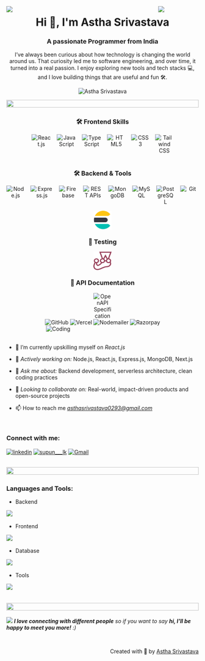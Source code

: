 <img align="left" src="https://user-images.githubusercontent.com/65187002/144930161-2f783401-8d27-4fdf-a2f7-cc0ba32f1f1f.gif" width="21%" style="display:inline;"><img align="right" src="https://user-images.githubusercontent.com/65187002/144930161-2f783401-8d27-4fdf-a2f7-cc0ba32f1f1f.gif" width="21%" style="display:inline;">

<h1 align="center">Hi 👋, I'm Astha Srivastava</h1>
<h3 align="center">A passionate Programmer from India</h3>
<p align="center">I’ve always been curious about how technology is changing the world around us. That curiosity led me to software engineering, and over time, it turned into a real passion.
I enjoy exploring new tools and tech stacks 💻, and I love building things that are useful and fun 🛠️.</p>
<p align="center"> 
 <img src="https://komarev.com/ghpvc/?username=Asthaa2002&label=Profile%20views&color=0e75b6&style=flat" alt="Astha Srivastava" /> 
</p>

<img src="https://i.imgur.com/dBaSKWF.gif" height="20" width="100%"> 

<div align="center">
  <h3>🛠️ Frontend Skills</h3>
  <div style="display: flex; flex-wrap: wrap; justify-content: center; gap: 15px;">
    <img src="https://techstack-generator.vercel.app/react-icon.svg" alt="React.js" width="51" />
    <img src="https://techstack-generator.vercel.app/js-icon.svg" alt="JavaScript" width="51" />
    <img src="https://techstack-generator.vercel.app/ts-icon.svg" alt="TypeScript" width="51" />
    <img src="https://img.icons8.com/color/48/000000/html-5.png" alt="HTML5" width="48" />
    <img src="https://img.icons8.com/color/48/000000/css3.png" alt="CSS3" width="48" />
    <img src="https://img.icons8.com/color/48/000000/tailwindcss.png" alt="Tailwind CSS" width="48" />
  </div>
</div>

<br>

<div align="center">
  <h3>🛠️ Backend & Tools</h3>
  <div style="display: flex; flex-wrap: wrap; justify-content: center; gap: 15px; margin-top: 10px;">
    <img src="https://img.icons8.com/color/48/000000/nodejs.png" alt="Node.js" width="48" />
    <img src="https://upload.wikimedia.org/wikipedia/commons/6/64/Expressjs.png" alt="Express.js" width="60" />
    <img src="https://img.icons8.com/color/48/000000/firebase.png" alt="Firebase" width="48" />
    <img src="https://techstack-generator.vercel.app/restapi-icon.svg" alt="REST APIs" width="51" />
    <img src="https://img.icons8.com/color/48/000000/mongodb.png" alt="MongoDB" width="48" />
    <img src="https://img.icons8.com/ios-filled/50/4479A1/mysql-logo.png" alt="MySQL" width="48" />
    <img src="https://img.icons8.com/color/48/000000/postgreesql.png" alt="PostgreSQL" width="48" />
    <img src="https://img.icons8.com/color/48/000000/git.png" alt="Git" width="48" />
    <img src="https://raw.githubusercontent.com/devicons/devicon/master/icons/elasticsearch/elasticsearch-original.svg" alt="Elasticsearch" width="48" />
  </div>

  <h3>🧪 Testing</h3>
  <div style="display: flex; flex-wrap: wrap; justify-content: center; gap: 15px; margin-top: 10px;">
    <img src="https://raw.githubusercontent.com/devicons/devicon/master/icons/jest/jest-plain.svg" alt="Jest" width="48" />
  </div>

  <h3>📄 API Documentation</h3>
  <div style="display: flex; flex-wrap: wrap; justify-content: center; gap: 15px; margin-top: 10px;">
    <img src="https://raw.githubusercontent.com/OAI/OpenAPI-Specification/main/examples/v3.0/logo.png" alt="OpenAPI Specification" width="48" />
  </div>
</div>
<div align="center">
  <!-- Database & Tools -->
    <img src="https://img.icons8.com/ios-glyphs/48/000000/github.png" alt="GitHub" width="48" />
    <img src="https://assets.vercel.com/image/upload/front/favicon/vercel/favicon.ico" alt="Vercel" width="48" />
    <img src="https://img.icons8.com/fluency/48/secured-letter.png" alt="Nodemailer" width="48" />
    <img src="https://razorpay.com/favicon.png" alt="Razorpay" width="48" />
  </div>
</div>

<img align="right" alt="Coding" width="400" src="https://user-images.githubusercontent.com/74038190/229223263-cf2e4b07-2615-4f87-9c38-e37600f8381a.gif">
<br><br>

- 🔭 I’m currently upskilling myself on *React.js*

- 🌱 *Actively working on:* Node.js, React.js, Express.js, MongoDB, Next.js

- 💬 *Ask me about:* Backend development, serverless architecture, clean coding practices  

- 👯 *Looking to collaborate on:* Real-world, impact-driven products and open-source projects  

- 📫 How to reach me *asthasrivastava0293@gmail.com*

<br>
<h3 align="left">Connect with me:</h3>
<p align="left">
<a href="https://www.linkedin.com/in/astha-srivastava-a5904225a/ target="blank"><img align="center" src="https://raw.githubusercontent.com/rahuldkjain/github-profile-readme-generator/master/src/images/icons/Social/linked-in-alt.svg" alt="linkedin" height="30" width="40" /></a>
<a href="https://www.instagram.com/astha_sriivastav/" target="blank"><img align="center" src="https://raw.githubusercontent.com/rahuldkjain/github-profile-readme-generator/master/src/images/icons/Social/instagram.svg" alt="supun___lk" height="30" width="40" /></a>
<a href="mailto:asthasrivastava0293@gmail.com" target="_blank">
  <img align="center" src="https://img.icons8.com/color/48/000000/gmail-new.png" alt="Gmail" height="30" width="40" />
</a>

</p>
<br>

<img src="https://i.imgur.com/dBaSKWF.gif" height="20" width="100%">

<h3 align="left">Languages and Tools:</h3>

- Backend
<p align="left">
  <a href="https://skillicons.dev">
    <img src="https://skillicons.dev/icons?i=nodejs,express,javascript,npm" />
  </a>
</p>

- Frontend
<p align="left">
  <a href="https://skillicons.dev">
    <img src="https://skillicons.dev/icons?i=ts,js,react,css,tailwind,html,firebase" />
  </a>
</p>

- Database
<p align="left">
  <a href="https://skillicons.dev">
    <img src="https://skillicons.dev/icons?i=mongodb,mysql,firebase" />
  </a>
</p>

- Tools
<p align="left">
  <a href="https://skillicons.dev">
    <img src="https://skillicons.dev/icons?i=git,github,figma,vscode,postman,powershell" />
  </a>
</p>

<br/>

<img src="https://i.imgur.com/dBaSKWF.gif" height="20" width="100%">

<img src="https://media.giphy.com/media/LnQjpWaON8nhr21vNW/giphy.gif" width="60"> <em><b>I love connecting with different people</b> so if you want to say <b>hi, I'll be happy to meet you more!</b> :)</em>

<br>
<p align="right" > Created with 🧡 by <a href="http://supun.traditionalme.life">Astha Srivastava</a></p>
